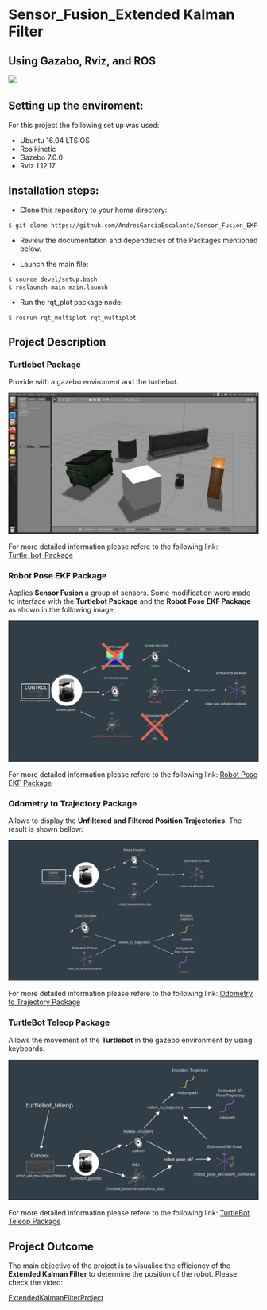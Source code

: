 # Sensor_Fusion_Extended Kalman Filter
## Using Gazabo, Rviz, and ROS

![](GIF/ezgif.com-video-to-gif.gif)

## Setting up the enviroment:
For this project the following set up was used:
- Ubuntu 16.04 LTS OS
- Ros kinetic
- Gazebo 7.0.0
- Rviz 1.12.17

## Installation steps:
- Clone this repository to your home directory:
```
$ git clone https://github.com/AndresGarciaEscalante/Sensor_Fusion_EKF
```
- Review the documentation and dependecies of the Packages mentioned below.

- Launch the main file:
```
$ source devel/setup.bash
$ roslaunch main main.launch
```
- Run the rqt_plot package node:
```
$ rosrun rqt_multiplot rqt_multiplot
```
## Project Description
### Turtlebot Package
Provide with a gazebo enviroment and the turtlebot.

![](Images/Turtlebot_Package.png)

For more detailed information please refere to the following link:
[Turtle_bot_Package](https://github.com/turtlebot/turtlebot_simulator)

### Robot Pose EKF Package
Applies **Sensor Fusion** a group of sensors. Some modification were made to interface with the **Turtlebot Package** and the **Robot Pose EKF Package** as shown in the following image:

![](Images/TP_RPE.png)

For more detailed information please refere to the following link:
[Robot Pose EKF Package](https://github.com/udacity/robot_pose_ekf)

### Odometry to Trajectory Package
Allows to display the **Unfiltered and Filtered Position Trajectories**. The result is shown bellow:

![](Images/Odom_Package.png)

For more detailed information please refere to the following link:
[Odometry to Trajectory Package](https://github.com/udacity/odom_to_trajectory)

### TurtleBot Teleop Package
Allows the movement of the **Turtlebot** in the gazebo environment by using keyboards.

![](Images/Teleop.png)

For more detailed information please refere to the following link:
[TurtleBot Teleop Package](https://github.com/turtlebot/turtlebot)

## Project Outcome
The main objective of the project is to visualice the efficiency of the **Extended Kalman Filter** to determine the position of the robot. Please check the video:  

[ExtendedKalmanFilterProject](https://www.youtube.com/watch?v=z9RUHgJ8_CY)
